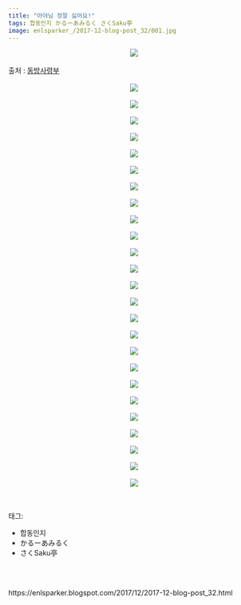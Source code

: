```yaml
---
title: "아야님 정말 싫어요!"
tags: 합동인지 かるーあみるく さくSaku亭
image: enlsparker_/2017-12-blog-post_32/001.jpg
---
```

<div class="article">
<div class="post-body entry-content" id="post-body-1687550223341201424" itemprop="description articleBody">
<div class="separator" style="clear: both; text-align: center;">
<img src="{{ site.nasurl }}/enlsparker_/2017-12-blog-post_32/001.jpg"/></div>
<br/>
<a name="more"></a>출처 : <a href="http://cafe.naver.com/touhouheadquarters">동방사령부</a><br/>
<br/>
<div class="separator" style="clear: both; text-align: center;">
<img src="{{ site.nasurl }}/enlsparker_/2017-12-blog-post_32/002.jpg"/></div>
<br/>
<div class="separator" style="clear: both; text-align: center;">
<img src="{{ site.nasurl }}/enlsparker_/2017-12-blog-post_32/003.jpg"/></div>
<br/>
<div class="separator" style="clear: both; text-align: center;">
<img src="{{ site.nasurl }}/enlsparker_/2017-12-blog-post_32/004.jpg"/></div>
<br/>
<div class="separator" style="clear: both; text-align: center;">
<img src="{{ site.nasurl }}/enlsparker_/2017-12-blog-post_32/005.jpg"/></div>
<br/>
<div class="separator" style="clear: both; text-align: center;">
<img src="{{ site.nasurl }}/enlsparker_/2017-12-blog-post_32/006.jpg"/></div>
<br/>
<div class="separator" style="clear: both; text-align: center;">
<img src="{{ site.nasurl }}/enlsparker_/2017-12-blog-post_32/007.jpg"/></div>
<br/>
<div class="separator" style="clear: both; text-align: center;">
<img src="{{ site.nasurl }}/enlsparker_/2017-12-blog-post_32/008.jpg"/></div>
<br/>
<div class="separator" style="clear: both; text-align: center;">
<img src="{{ site.nasurl }}/enlsparker_/2017-12-blog-post_32/009.jpg"/></div>
<br/>
<div class="separator" style="clear: both; text-align: center;">
<img src="{{ site.nasurl }}/enlsparker_/2017-12-blog-post_32/010.jpg"/></div>
<br/>
<div class="separator" style="clear: both; text-align: center;">
<img src="{{ site.nasurl }}/enlsparker_/2017-12-blog-post_32/011.jpg"/></div>
<br/>
<div class="separator" style="clear: both; text-align: center;">
<img src="{{ site.nasurl }}/enlsparker_/2017-12-blog-post_32/012.jpg"/></div>
<br/>
<div class="separator" style="clear: both; text-align: center;">
<img src="{{ site.nasurl }}/enlsparker_/2017-12-blog-post_32/013.jpg"/></div>
<br/>
<div class="separator" style="clear: both; text-align: center;">
<img src="{{ site.nasurl }}/enlsparker_/2017-12-blog-post_32/014.jpg"/></div>
<br/>
<div class="separator" style="clear: both; text-align: center;">
<img src="{{ site.nasurl }}/enlsparker_/2017-12-blog-post_32/015.jpg"/></div>
<br/>
<div class="separator" style="clear: both; text-align: center;">
<img src="{{ site.nasurl }}/enlsparker_/2017-12-blog-post_32/016.jpg"/></div>
<br/>
<div class="separator" style="clear: both; text-align: center;">
<img src="{{ site.nasurl }}/enlsparker_/2017-12-blog-post_32/017.jpg"/></div>
<br/>
<div class="separator" style="clear: both; text-align: center;">
<img src="{{ site.nasurl }}/enlsparker_/2017-12-blog-post_32/018.jpg"/></div>
<br/>
<div class="separator" style="clear: both; text-align: center;">
<img src="{{ site.nasurl }}/enlsparker_/2017-12-blog-post_32/019.jpg"/></div>
<br/>
<div class="separator" style="clear: both; text-align: center;">
<img src="{{ site.nasurl }}/enlsparker_/2017-12-blog-post_32/020.jpg"/></div>
<br/>
<div class="separator" style="clear: both; text-align: center;">
<img src="{{ site.nasurl }}/enlsparker_/2017-12-blog-post_32/021.jpg"/></div>
<br/>
<div class="separator" style="clear: both; text-align: center;">
<img src="{{ site.nasurl }}/enlsparker_/2017-12-blog-post_32/022.jpg"/></div>
<br/>
<div class="separator" style="clear: both; text-align: center;">
<img src="{{ site.nasurl }}/enlsparker_/2017-12-blog-post_32/023.jpg"/></div>
<br/>
<div class="separator" style="clear: both; text-align: center;">
<img src="{{ site.nasurl }}/enlsparker_/2017-12-blog-post_32/024.jpg"/></div>
<br/>
<div class="separator" style="clear: both; text-align: center;">
<img src="{{ site.nasurl }}/enlsparker_/2017-12-blog-post_32/025.jpg"/></div>
<br/>
<div class="separator" style="clear: both; text-align: center;">
<img src="{{ site.nasurl }}/enlsparker_/2017-12-blog-post_32/026.jpg"/></div>
<br/>
<div style="clear: both;"></div>
</div></div><br/>
<div class="tagTrail">
<p>태그: </p>
<ul>
<li>합동인지</li>
<li>かるーあみるく</li>
<li>さくSaku亭</li>
</ul>
</div><br/>

<br/>
<p id="refer">https://enlsparker.blogspot.com/2017/12/2017-12-blog-post_32.html</p>
<br/>
